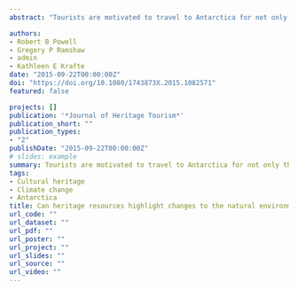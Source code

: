 ```yaml
---
abstract: "Tourists are motivated to travel to Antarctica for not only the natural beauty of the continent and its wildlife but also because of the cultural and historical resources associated with the great explorers, such as Shackleton. This article examines the interplay and interrelationships between natural and cultural heritage resources and how this may shape the Antarctic experience and the benefits and outcomes associated with tourism participation. In particular we examined how tourist's perspectives on climate change are influenced through this interplay between natural and cultural heritage resources. Data were drawn from participant observation, field notes, and open-ended questionnaires that were distributed to tourists that participated in four different Antarctic voyages in 2014. The study finds that cultural heritage resources, such as historic sites and locations, could be used as a narrative vehicle for discussing broader environmental issues such as climate change, as tourists appear willing to consider cultural and natural environments as existing in a symbiotic, rather than a dichotomous relationship. However, interpreters and guides may need to make the connections between cultural heritage resources and climate change more overt, as tourists did not necessarily view environmental issues through the prism of cultural heritage."

authors:
- Robert B Powell
- Gregory P Ramshaw
- admin
- Kathleen E Krafte
date: "2015-09-22T00:00:00Z"
doi: "https://doi.org/10.1080/1743873X.2015.1082571"
featured: false

projects: []
publication: '*Journal of Heritage Tourism*'
publication_short: ""
publication_types:
- "2"
publishDate: "2015-09-22T00:00:00Z"
# slides: example
summary: Tourists are motivated to travel to Antarctica for not only the natural beauty of the continent and its wildlife but also because of the cultural and historical resources associated with the great explorers, such as Shackleton. This article examines the interplay and interrelationships between natural and cultural heritage resources and how this may shape the Antarctic experience and the benefits and outcomes associated with tourism participation. In particular we examined how tourist's perspectives on climate change are influenced through this interplay between natural and cultural heritage resources.
tags:
- Cultural heritage
- Climate change
- Antarctica
title: Can heritage resources highlight changes to the natural environment caused by climate change? Evidence from the Antarctic tourism experience
url_code: ""
url_dataset: ""
url_pdf: ""
url_poster: ""
url_project: ""
url_slides: ""
url_source: ""
url_video: ""
---
```


